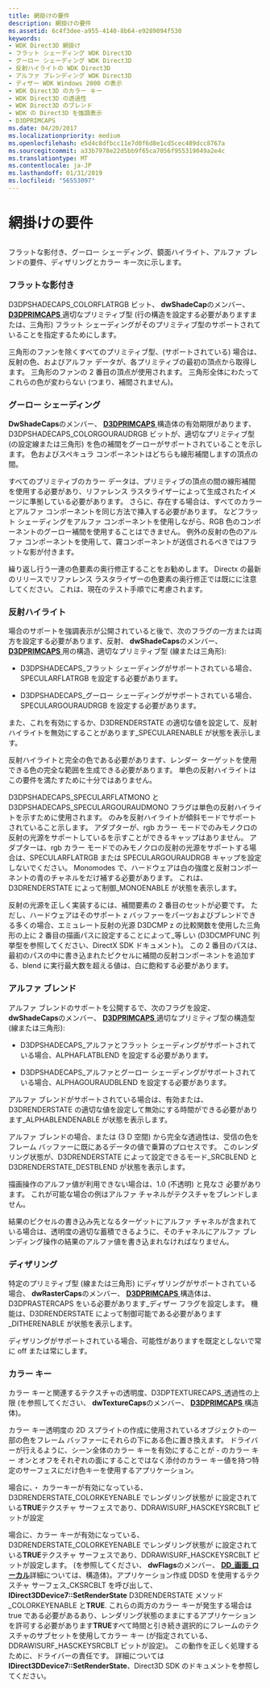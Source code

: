 ```yaml
---
title: 網掛けの要件
description: 網掛けの要件
ms.assetid: 6c4f3dee-a955-4140-8b64-e9289094f530
keywords:
- WDK Direct3D 網掛け
- フラット シェーディング WDK Direct3D
- グーロー シェーディング WDK Direct3D
- 反射ハイライトの WDK Direct3D
- アルファ ブレンディング WDK Direct3D
- ディザー WDK Windows 2000 の表示
- WDK Direct3D のカラー キー
- WDK Direct3D の透過性
- WDK Direct3D のブレンド
- WDK の Direct3D を強調表示
- D3DPRIMCAPS
ms.date: 04/20/2017
ms.localizationpriority: medium
ms.openlocfilehash: e5d4c8dfbcc11e7d0f6d8e1cd5cec489dcc8767a
ms.sourcegitcommit: a33b7978e22d5bb9f65ca7056f955319049a2e4c
ms.translationtype: MT
ms.contentlocale: ja-JP
ms.lasthandoff: 01/31/2019
ms.locfileid: "56553097"
---
```

# <a name="shading-requirements"></a>網掛けの要件


## <span id="ddk_shading_requirements_gg"></span><span id="DDK_SHADING_REQUIREMENTS_GG"></span>


フラットな影付き、グーロー シェーディング、鏡面ハイライト、アルファ ブレンドの要件、ディザリングとカラー キー次に示します。

### <a name="span-idflatshadingspanspan-idflatshadingspanflat-shading"></a><span id="flat_shading"></span><span id="FLAT_SHADING"></span>フラットな影付き

D3DPSHADECAPS\_COLORFLATRGB ビット、 **dwShadeCap**のメンバー、 [ **D3DPRIMCAPS** ](https://msdn.microsoft.com/library/windows/hardware/ff549034)適切なプリミティブ型 (行の構造を設定する必要がありますまたは、三角形) フラット シェーディングがそのプリミティブ型のサポートされていることを指定するためにします。

三角形のファンを除くすべてのプリミティブ型、(サポートされている) 場合は、反射の色、およびアルファ データが、各プリミティブの最初の頂点から取得します。 三角形のファンの 2 番目の頂点が使用されます。 三角形全体にわたってこれらの色が変わらない (つまり、補間されません)。

### <a name="span-idgouraudshadingspanspan-idgouraudshadingspangouraud-shading"></a><span id="gouraud_shading"></span><span id="GOURAUD_SHADING"></span>グーロー シェーディング

**DwShadeCaps**のメンバー、 [ **D3DPRIMCAPS** ](https://msdn.microsoft.com/library/windows/hardware/ff549034)構造体の有効期限があります、D3DPSHADECAPS\_COLORGOURAUDRGB ビットが、適切なプリミティブ型 (の設定線または三角形) を色の補間をグーローがサポートされていることを示します。 色およびスペキュラ コンポーネントはどちらも線形補間しますの頂点の間。

すべてのプリミティブのカラー データは、プリミティブの頂点の間の線形補間を使用する必要があり、リファレンス ラスタライザーによって生成されたイメージに準拠している必要があります。 さらに、存在する場合は、すべてのカラーとアルファ コンポーネントを同じ方法で挿入する必要があります。 などフラット シェーディングをアルファ コンポーネントを使用しながら、RGB 色のコンポーネントのグーロー補間を使用することはできません。 例外の反射の色のアルファ コンポーネントを使用して、霧コンポーネントが送信されるべきではフラットな影が付きます。

繰り返し行う一連の色要素の奥行修正することをお勧めします。 Directx の最新のリリースでリファレンス ラスタライザーの色要素の奥行修正では既にに注意してください。 これは、現在のテスト手順でに考慮されます。

### <a name="span-idspecularhighlightingspanspan-idspecularhighlightingspanspecular-highlighting"></a><span id="specular_highlighting"></span><span id="SPECULAR_HIGHLIGHTING"></span>反射ハイライト

場合のサポートを強調表示が公開されていると後で、次のフラグの一方または両方を設定する必要があります、反射、 **dwShadeCaps**のメンバー、 [ **D3DPRIMCAPS** ](https://msdn.microsoft.com/library/windows/hardware/ff549034)用の構造、適切なプリミティブ型 (線または三角形):

-   D3DPSHADECAPS\_フラット シェーディングがサポートされている場合、SPECULARFLATRGB を設定する必要があります。

-   D3DPSHADECAPS\_グーロー シェーディングがサポートされている場合、SPECULARGOURAUDRGB を設定する必要があります。

また、これを有効にするか、D3DRENDERSTATE の適切な値を設定して、反射ハイライトを無効にすることがあります\_SPECULARENABLE が状態を表示します。

反射ハイライトと完全の色である必要があります、レンダー ターゲットを使用できる色の完全な範囲を生成できる必要があります。 単色の反射ハイライトはこの要件を満たすために十分ではありません。

D3DPSHADECAPS\_SPECULARFLATMONO と D3DPSHADECAPS\_SPECULARGOURAUDMONO フラグは単色の反射ハイライトを示すために使用されます。 のみを反射ハイライトが傾斜モードでサポートされていること示します。 アダプターが、rgb カラー モードでのみモノクロの反射の光源をサポートしているを示すことができるキャップはありません。 アダプターは、rgb カラー モードでのみモノクロの反射の光源をサポートする場合は、SPECULARFLATRGB または SPECULARGOURAUDRGB キャップを設定しないでください。 Monomodes で、ハードウェアは白の強度と反射コンポーネントの青のチャネルをだけ補する必要があります。 これは、D3DRENDERSTATE によって制御\_MONOENABLE が状態を表示します。

反射の光源を正しく実装するには、補間要素の 2 番目のセットが必要です。 ただし、ハードウェアはそのサポート z バッファーをパーツおよびブレンドできる多くの場合、エミュレート反射の光源 D3DCMP z の比較関数を使用した三角形の上に 2 番目の描画パスに設定することによって\_等しい (D3DCMPFUNC 列挙型を参照してください、DirectX SDK ドキュメント)。 この 2 番目のパスは、最初のパスの中に書き込まれたピクセルに補間の反射コンポーネントを追加する、blend に実行最大数を超える値は、白に飽和する必要があります。

### <a name="span-idalphablendingspanspan-idalphablendingspanalpha-blending"></a><span id="alpha_blending"></span><span id="ALPHA_BLENDING"></span>アルファ ブレンド

アルファ ブレンドのサポートを公開するで、次のフラグを設定、 **dwShadeCaps**のメンバー、 [ **D3DPRIMCAPS** ](https://msdn.microsoft.com/library/windows/hardware/ff549034)適切なプリミティブ型の構造型 (線または三角形):

-   D3DPSHADECAPS\_アルファとフラット シェーディングがサポートされている場合、ALPHAFLATBLEND を設定する必要があります。

-   D3DPSHADECAPS\_アルファとグーロー シェーディングがサポートされている場合、ALPHAGOURAUDBLEND を設定する必要があります。

アルファ ブレンドがサポートされている場合は、有効または、D3DRENDERSTATE の適切な値を設定して無効にする時間ができる必要があります\_ALPHABLENDENABLE が状態を表示します。

アルファ ブレンドの場合、または (3 D 空間) から完全な透過性は、受信の色をフレーム バッファーに既にあるデータの値で乗算のプロセスです。 このレンダリング状態が、D3DRENDERSTATE によって設定できるモード\_SRCBLEND と D3DRENDERSTATE\_DESTBLEND が状態を表示します。

描画操作のアルファ値が利用できない場合は、1.0 (不透明) と見なさ 必要があります。 これが可能な場合の例はアルファ チャネルがテクスチャをブレンドしません。

結果のピクセルの書き込み先となるターゲットにアルファ チャネルが含まれている場合は、透明度の適切な蓄積できるように、そのチャネルにアルファ ブレンディング操作の結果のアルファ値を書き込まれなければなりません。

### <a name="span-idditheringspanspan-idditheringspandithering"></a><span id="dithering"></span><span id="DITHERING"></span>ディザリング

特定のプリミティブ型 (線または三角形) にディザリングがサポートされている場合、 **dwRasterCaps**のメンバー、 [ **D3DPRIMCAPS** ](https://msdn.microsoft.com/library/windows/hardware/ff549034)構造体は、D3DPRASTERCAPS をいる必要があります\_ディザー フラグを設定します。 機能は、D3DRENDERSTATE によって制御可能である必要があります\_DITHERENABLE が状態を表示します。

ディザリングがサポートされている場合、可能性がありますを既定としないで常に off または常にします。

### <a name="span-idcolorkeyspanspan-idcolorkeyspancolor-key"></a><span id="color_key"></span><span id="COLOR_KEY"></span>カラー キー

カラー キーと関連するテクスチャの透明度、D3DPTEXTURECAPS\_透過性の上限 (を参照してください、 **dwTextureCaps**のメンバー、 [ **D3DPRIMCAPS** ](https://msdn.microsoft.com/library/windows/hardware/ff549034)構造体)。

カラー キー透明度の 2D スプライトの作成に使用されているオブジェクトの一部の色をフレーム バッファーにそれらの下にある色に置き換えます。 ドライバーが行えるように、シーン全体のカラー キーを有効にすることが - のカラー キー オンとオフをそれぞれの面にすることではなく添付のカラー キー値を持つ特定のサーフェスにだけ色キーを使用するアプリケーション。

場合に、・ カラーキーが有効になっている、D3DRENDERSTATE\_COLORKEYENABLE でレンダリング状態が に設定されている**TRUE**テクスチャ サーフェスであり、DDRAWISURF\_HASCKEYSRCBLT ビットが設定

場合に、カラー キーが有効になっている、D3DRENDERSTATE\_COLORKEYENABLE でレンダリング状態が に設定されている**TRUE**テクスチャ サーフェスであり、DDRAWISURF\_HASCKEYSRCBLT ビットが設定します。 (を参照してください、 **dwFlags**のメンバー、 [ **DD\_画面\_ローカル**](https://msdn.microsoft.com/library/windows/hardware/ff551733)詳細については、構造体)。アプリケーション作成 DDSD を使用するテクスチャ サーフェス\_CKSRCBLT を呼び出して、 **IDirect3DDevice7::SetRenderState** D3DRENDERSTATE メソッド\_COLORKEYENABLE と**TRUE**. これらの両方のカラー キーが発生する場合は true である必要があるあり、レンダリング状態のままにするアプリケーションを許可する必要があります**TRUE**すべて時間と引き続き選択的にフレームのテクスチャのサブセットを使用してカラー キー (が指定されている、DDRAWISURF\_HASCKEYSRCBLT ビットが設定)。 この動作を正しく処理するために、ドライバーの責任です。 詳細については**IDirect3DDevice7::SetRenderState**、Direct3D SDK のドキュメントを参照してください。

 

 





